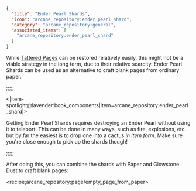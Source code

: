 ```json
{
  "title": "Ender Pearl Shards",
  "icon": "arcane_repository:ender_pearl_shard",
  "category": "arcane_repository:general",
  "associated_items": [
    "arcane_repository:ender_pearl_shard"
  ]
}
```

While [Tattered Pages](^arcane_repository:general/tattered_pages) can be restored relatively easily, 
this might not be a viable strategy in the long term, due to their relative scarcity. 
Ender Pearl Shards can be used as an alternative to craft blank pages from ordinary paper.

;;;;;

<|item-spotlight@lavender:book_components|item=arcane_repository:ender_pearl_shard|>

Getting Ender Pearl Shards requires destroying an Ender Pearl without using it to teleport. 
This can be done in many ways, such as fire, explosions, etc. 
but by far the easiest is to drop one into a cactus *in item form*.
Make sure you're close enough to pick up the shards though!

;;;;;

After doing this, you can combine the shards with Paper and Glowstone Dust to craft blank pages:

<recipe;arcane_repository:page/empty_page_from_paper>